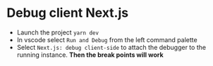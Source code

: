 # Debug client Next.js
- Launch the project `yarn dev`
- In vscode select `Run and Debug` from the left command palette
- Select `Next.js: debug client-side` to attach the debugger to the running instance. **Then the break points will work**
